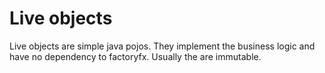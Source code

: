 # Live objects

Live objects are simple java pojos. They implement the business logic and have no dependency to factoryfx.
Usually the are immutable.
